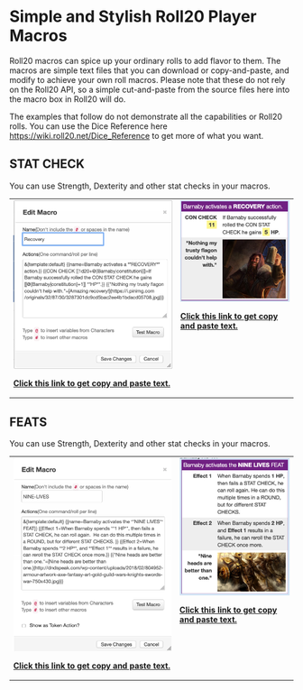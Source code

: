 # Simple and Stylish Roll20 Player Macros

Roll20 macros can spice up your ordinary rolls to add flavor to them.  The macros are simple text files that you can download or copy-and-paste, and modify to achieve your own roll macros.  Please note that these do not rely on the Roll20 API, so a simple cut-and-paste from the source files here into the macro box in Roll20 will do.

The examples that follow do not demonstrate all the capabilities or Roll20 rolls.  You can use the Dice Reference here https://wiki.roll20.net/Dice_Reference to get more of what you want.

## STAT CHECK

You can use Strength, Dexterity and other stat checks in your macros.

<table>
  <tr>
    <td valign="top">
      <img src="https://github.com/2533001180/roll20-macros/blob/master/recovery-macro.png">
      <p>
      <a href="https://github.com/2533001180/roll20-macros/blob/master/recovery-roll.txt"><b>Click this link to get copy and paste text.</b></a>
    </td>
    <td valign="top">
      <img src="https://github.com/2533001180/roll20-macros/blob/master/recovery-rolls.png">
      <p>
      <a href="https://github.com/2533001180/roll20-macros/blob/master/recovery-roll.txt"><b>Click this link to get copy and paste text.</b></a>
    </td>
  </tr>
</table>

## FEATS

You can use Strength, Dexterity and other stat checks in your macros.

<table>
  <tr>
    <td valign="top">
      <img src="https://github.com/2533001180/roll20-macros/blob/master/nine-lives-macro.png">
      <p>
      <a href="https://github.com/2533001180/roll20-macros/blob/master/nine-lives-feat.txt"><b>Click this link to get copy and paste text.</b></a>
    </td>
    <td valign="top">
      <img src="https://github.com/2533001180/roll20-macros/blob/master/nine-lives-feat.png">
      <p>
      <a href="https://github.com/2533001180/roll20-macros/blob/master/nine-lives-feat.txt"><b>Click this link to get copy and paste text.</b></a>
    </td>
  </tr>
</table>
